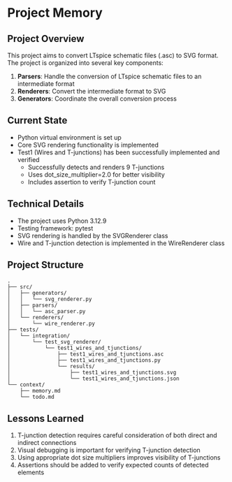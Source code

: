 # Project Memory

## Project Overview
This project aims to convert LTspice schematic files (.asc) to SVG format. The project is organized into several key components:

1. **Parsers**: Handle the conversion of LTspice schematic files to an intermediate format
2. **Renderers**: Convert the intermediate format to SVG
3. **Generators**: Coordinate the overall conversion process

## Current State
- Python virtual environment is set up
- Core SVG rendering functionality is implemented
- Test1 (Wires and T-junctions) has been successfully implemented and verified
  - Successfully detects and renders 9 T-junctions
  - Uses dot_size_multiplier=2.0 for better visibility
  - Includes assertion to verify T-junction count

## Technical Details
- The project uses Python 3.12.9
- Testing framework: pytest
- SVG rendering is handled by the SVGRenderer class
- Wire and T-junction detection is implemented in the WireRenderer class

## Project Structure
```
.
├── src/
│   ├── generators/
│   │   └── svg_renderer.py
│   ├── parsers/
│   │   └── asc_parser.py
│   └── renderers/
│       └── wire_renderer.py
├── tests/
│   └── integration/
│       └── test_svg_renderer/
│           └── test1_wires_and_tjunctions/
│               ├── test1_wires_and_tjunctions.asc
│               ├── test1_wires_and_tjunctions.py
│               └── results/
│                   ├── test1_wires_and_tjunctions.svg
│                   └── test1_wires_and_tjunctions.json
└── context/
    ├── memory.md
    └── todo.md
```

## Lessons Learned
1. T-junction detection requires careful consideration of both direct and indirect connections
2. Visual debugging is important for verifying T-junction detection
3. Using appropriate dot size multipliers improves visibility of T-junctions
4. Assertions should be added to verify expected counts of detected elements